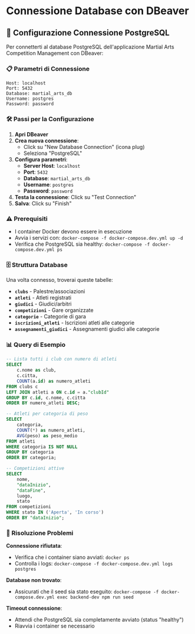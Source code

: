 # Connessione Database con DBeaver

## 🔗 Configurazione Connessione PostgreSQL

Per connetterti al database PostgreSQL dell'applicazione Martial Arts Competition Management con DBeaver:

### 📋 Parametri di Connessione

```
Host: localhost
Port: 5432
Database: martial_arts_db
Username: postgres
Password: password
```

### 🛠️ Passi per la Configurazione

1. **Apri DBeaver**
2. **Crea nuova connessione**:
   - Click su "New Database Connection" (icona plug)
   - Seleziona "PostgreSQL"
3. **Configura parametri**:
   - **Server Host**: `localhost`
   - **Port**: `5432`
   - **Database**: `martial_arts_db`
   - **Username**: `postgres`
   - **Password**: `password`
4. **Testa la connessione**: Click su "Test Connection"
5. **Salva**: Click su "Finish"

### ⚠️ Prerequisiti

- I container Docker devono essere in esecuzione
- Avvia i servizi con: `docker-compose -f docker-compose.dev.yml up -d`
- Verifica che PostgreSQL sia healthy: `docker-compose -f docker-compose.dev.yml ps`

### 🗄️ Struttura Database

Una volta connesso, troverai queste tabelle:

- **`clubs`** - Palestre/associazioni
- **`atleti`** - Atleti registrati
- **`giudici`** - Giudici/arbitri
- **`competizioni`** - Gare organizzate
- **`categorie`** - Categorie di gara
- **`iscrizioni_atleti`** - Iscrizioni atleti alle categorie
- **`assegnamenti_giudici`** - Assegnamenti giudici alle categorie

### 📊 Query di Esempio

```sql
-- Lista tutti i club con numero di atleti
SELECT 
    c.nome as club,
    c.citta,
    COUNT(a.id) as numero_atleti
FROM clubs c
LEFT JOIN atleti a ON c.id = a."clubId"
GROUP BY c.id, c.nome, c.citta
ORDER BY numero_atleti DESC;

-- Atleti per categoria di peso
SELECT 
    categoria,
    COUNT(*) as numero_atleti,
    AVG(peso) as peso_medio
FROM atleti
WHERE categoria IS NOT NULL
GROUP BY categoria
ORDER BY categoria;

-- Competizioni attive
SELECT 
    nome,
    "dataInizio",
    "dataFine",
    luogo,
    stato
FROM competizioni
WHERE stato IN ('Aperta', 'In corso')
ORDER BY "dataInizio";
```

### 🔧 Risoluzione Problemi

**Connessione rifiutata**:
- Verifica che i container siano avviati: `docker ps`
- Controlla i logs: `docker-compose -f docker-compose.dev.yml logs postgres`

**Database non trovato**:
- Assicurati che il seed sia stato eseguito: `docker-compose -f docker-compose.dev.yml exec backend-dev npm run seed`

**Timeout connessione**:
- Attendi che PostgreSQL sia completamente avviato (status "healthy")
- Riavvia i container se necessario
